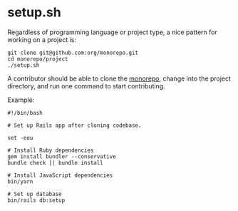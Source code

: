 # setup.sh

Regardless of programming language or project type,
a nice pattern for working on a project is:

```
git clone git@github.com:org/monorepo.git
cd monorepo/project
./setup.sh
```

A contributor should be able to clone the [monorepo](monorepo),
change into the project directory,
and run one command to start contributing.

Example:

```
#!/bin/bash

# Set up Rails app after cloning codebase.

set -eou

# Install Ruby dependencies
gem install bundler --conservative
bundle check || bundle install

# Install JavaScript dependencies
bin/yarn

# Set up database
bin/rails db:setup
```
